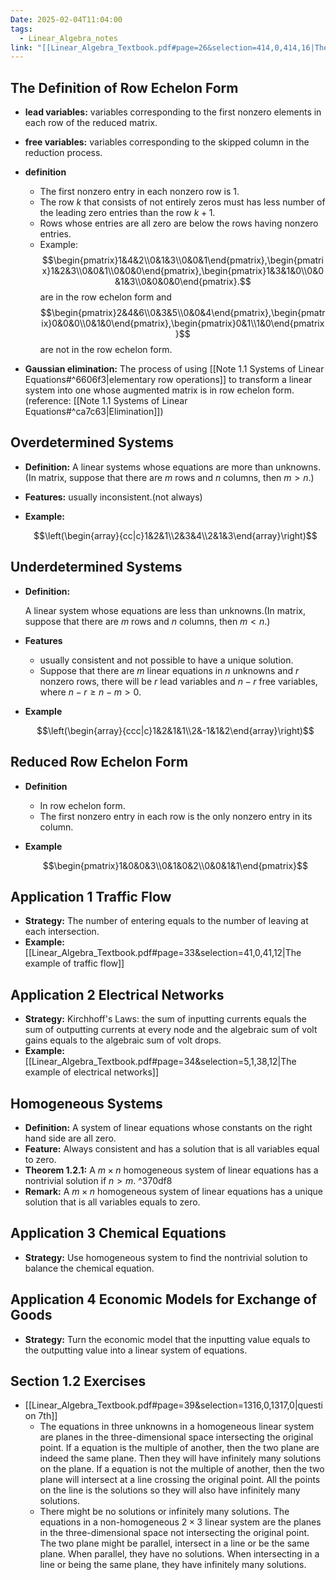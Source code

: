 ```yaml
---
Date: 2025-02-04T11:04:00
tags:
  - Linear_Algebra_notes
link: "[[Linear_Algebra_Textbook.pdf#page=26&selection=414,0,414,16|The link of chapter 1.2, Linear Algebra]]"
---
```




## **The Definition of Row Echelon Form**

- **lead variables:** 
	variables corresponding to the first nonzero elements in each row of the reduced matrix.
- **free variables:** 
	variables corresponding to the skipped column in the reduction process.

- **definition**
	- The first nonzero entry in each nonzero row is 1.
	- The row $k$ that consists of not entirely zeros must has less number of the leading zero entries than the row $k+1$.
	- Rows whose entries are all zero are below the rows having nonzero entries.
	- Example:$$\begin{pmatrix}1&4&2\\0&1&3\\0&0&1\end{pmatrix},\begin{pmatrix}1&2&3\\0&0&1\\0&0&0\end{pmatrix},\begin{pmatrix}1&3&1&0\\0&0&1&3\\0&0&0&0\end{pmatrix}.$$are in the row echelon form and$$\begin{pmatrix}2&4&6\\0&3&5\\0&0&4\end{pmatrix},\begin{pmatrix}0&0&0\\0&1&0\end{pmatrix},\begin{pmatrix}0&1\\1&0\end{pmatrix}$$ are not in the row echelon form.
- **Gaussian elimination:** 
	The process of using [[Note 1.1 Systems of Linear Equations#^6606f3|elementary row operations]] to transform a linear system into one whose augmented matrix is in row echelon form.(reference: [[Note 1.1 Systems of Linear Equations#^ca7c63|Elimination]])
## **Overdetermined Systems**

 -  **Definition:** A linear systems whose equations are more than unknowns. (In matrix, suppose that there are $m$ rows and $n$ columns, then $m>n$.)
-  **Features:** usually inconsistent.(not always)
- **Example:**

	$$\left(\begin{array}{cc|c}1&2&1\\2&3&4\\2&1&3\end{array}\right)$$

## **Underdetermined Systems**

-  **Definition:**

	A linear system whose equations are less than unknowns.(In matrix, suppose that there are $m$ rows and $n$ columns, then $m<n$.)


-  **Features**

	- usually consistent and not possible to have a unique solution.
	- Suppose that there are $m$ linear equations in $n$ unknowns and $r$ nonzero rows, there will be $r$ lead variables and $n-r$ free variables, where $n-r\geqslant n-m>0$.

-  **Example**

	$$\left(\begin{array}{ccc|c}1&2&1&1\\2&-1&1&2\end{array}\right)$$
## **Reduced Row Echelon Form**

- **Definition**

	- In row echelon form.
	- The first nonzero entry in each row is the only nonzero entry in its column.

-  **Example**

	$$\begin{pmatrix}1&0&0&3\\0&1&0&2\\0&0&1&1\end{pmatrix}$$

## **Application 1 Traffic Flow**

- **Strategy:** The number of entering equals to the number of leaving at each intersection.
- **Example:** [[Linear_Algebra_Textbook.pdf#page=33&selection=41,0,41,12|The example of traffic flow]]

## **Application 2 Electrical Networks**

- **Strategy:** Kirchhoff's Laws: the sum of inputting currents equals the sum of outputting currents at every node and the algebraic sum of volt gains equals to the algebraic sum of volt drops.
- **Example:** [[Linear_Algebra_Textbook.pdf#page=34&selection=5,1,38,12|The example of electrical networks]]

## **Homogeneous Systems**

- **Definition:** A system of linear equations whose constants on the right hand side are all zero.
- **Feature:** Always consistent and has a solution that is all variables equal to zero.
- **Theorem 1.2.1:** A $m\times n$ homogeneous system of linear equations has a nontrivial solution if $n>m$. ^370df8
- **Remark:** A $m \times n$ homogeneous system of linear equations has a unique solution that is all variables equals to zero.

## **Application 3 Chemical Equations**

- **Strategy:** Use homogeneous system to find the nontrivial solution to balance the chemical equation.

## **Application 4 Economic Models for Exchange of Goods**

- **Strategy:** Turn the economic model that the inputting value equals to the outputting value into a linear system of equations.

## **Section 1.2 Exercises**

- [[Linear_Algebra_Textbook.pdf#page=39&selection=1316,0,1317,0|question 7th]]
	- The equations in three unknowns in a homogeneous linear system are planes in the three-dimensional space intersecting the original point. 
	 If a equation is the multiple of another, then the two plane are indeed the same plane. Then they will have infinitely many solutions on the plane.
	 If a equation is not the multiple of another, then the two plane will intersect at a line crossing the original point. All the points on the line is the solutions so they will also have infinitely many solutions.
	- There might be no solutions or infinitely many solutions.
	 The equations in a non-homogeneous $2\times3$ linear system are the planes in the three-dimensional space not intersecting the original point.
	 The two plane might be parallel, intersect in a line or be the same plane. When parallel, they have no solutions. When intersecting in a line or being the same plane, they have infinitely many solutions.

